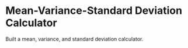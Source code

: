# Mean-Variance-Standard Deviation Calculator
Built a mean, variance, and standard deviation calculator.
